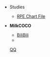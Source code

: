 
* Studies
  * [RPE Chart File](study.pec)

* **MilkCOCO**
  * [BiliBili](https://space.bilibili.com/1792268350)
  * 
  <a href="javascript:void(0);" 
    onmouseover="this.innerText = (navigator.userAgent.match(/Android/i) ? 'Android' : (navigator.userAgent.match(/iPhone/i) ? 'iPhone' : 'DeskTop'));"
    onmouseout="this.innerText = 'QQ';" 
    onclick="window.location.href = (navigator.userAgent.match(/Android/i) ? 'mqq://card/show_pslcard?src_type=internal&version=1&uin=3762113730&card_type=person&source=sharecard' : (navigator.userAgent.match(/iPhone/i) ? 'mqq://card/show_pslcard?src_type=internal&version=1&uin=3762113730&card_type=person&source=sharecard' : 'tencent://AddContact/?fromId=45&fromSubId=1&subcmd=all&uin=3762113730'));">
    QQ
  </a>

